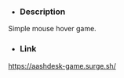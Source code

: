 - ### Description

Simple mouse hover game.

- ### Link

https://aashdesk-game.surge.sh/

### 

#### 